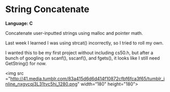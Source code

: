 # String Concatenate
<strong>Language: C</strong>

Concatenate user-inputted strings using malloc and pointer math.

Last week I learned I was using strcat() incorrectly, so I tried to roll my own. 

I wanted this to be my first project without including cs50.h, but after a bunch of googling on scanf(), sscanf(), and fgets(), it looks like I still need GetString() for now. 

<img src ="http://41.media.tumblr.com/83a415d6d6d414f10872cfbf6fca3f65/tumblr_inline_nxgycqj3L31tvc5hi_1280.png" width=“180" height="180">
